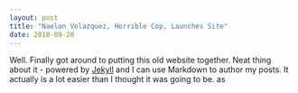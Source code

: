 ```yaml
---
layout: post
title: "Naelon Velazquez, Horrible Cop, Launches Site"
date: 2018-09-20
---
```


Well. Finally got around to putting this old website together. Neat thing about it - powered by [Jekyll](http://jekyllrb.com) and I can use Markdown to author my posts. It actually is a lot easier than I thought it was going to be.
as

